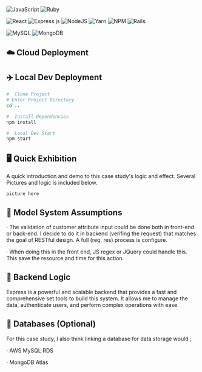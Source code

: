 ![JavaScript](https://img.shields.io/badge/javascript-%23323330.svg?style=for-the-badge&logo=javascript&logoColor=%23F7DF1E)
![Ruby](https://img.shields.io/badge/ruby-%23CC342D.svg?style=for-the-badge&logo=ruby&logoColor=white)

![React](https://img.shields.io/badge/react-%2320232a.svg?style=for-the-badge&logo=react&logoColor=%2361DAFB)
![Express.js](https://img.shields.io/badge/express.js-%23404d59.svg?style=for-the-badge&logo=express&logoColor=%2361DAFB)
![NodeJS](https://img.shields.io/badge/node.js-6DA55F?style=for-the-badge&logo=node.js&logoColor=white)
![Yarn](https://img.shields.io/badge/yarn-%232C8EBB.svg?style=for-the-badge&logo=yarn&logoColor=white)
![NPM](https://img.shields.io/badge/NPM-%23CB3837.svg?style=for-the-badge&logo=npm&logoColor=white)
![Rails](https://img.shields.io/badge/rails-%23CC0000.svg?style=for-the-badge&logo=ruby-on-rails&logoColor=white)

![MySQL](https://img.shields.io/badge/mysql-%2300f.svg?style=for-the-badge&logo=mysql&logoColor=white)
![MongoDB](https://img.shields.io/badge/MongoDB-%234ea94b.svg?style=for-the-badge&logo=mongodb&logoColor=white)

##  :cloud: Cloud Deployment

## ✈️ Local Dev Deployment

```bash
#  Clone Project
# Enter Project Directory
cd ..

#  Install Dependencies
npm install

#  Local Dev Start
npm start
```

## 🖥  Quick Exhibition

A quick introduction and demo to this case study's logic and effect. Several Pictures and logic is included below.

`picture here`

##  📃 Model System Assumptions

· The validation of customer attribute input could be done both in front-end or back-end. I decide to do it in backend (verifing the request) that matches the goal of RESTful design. A full (req, res) process is configure.

· When doing this in the front end, JS regex or JQuery could handle this. This save the resource and time for this action.

##  🤖 Backend Logic

Express is a powerful and scalable backend that provides a fast and comprehensive set tools to build this system. It allows me to manage the data, authenticate users, and perform complex operations with ease.

##  :floppy_disk: Databases (Optional)

For this case study, I also think linking a database for data storage would ;

· AWS MySQL RDS

· MongoDB Atlas

